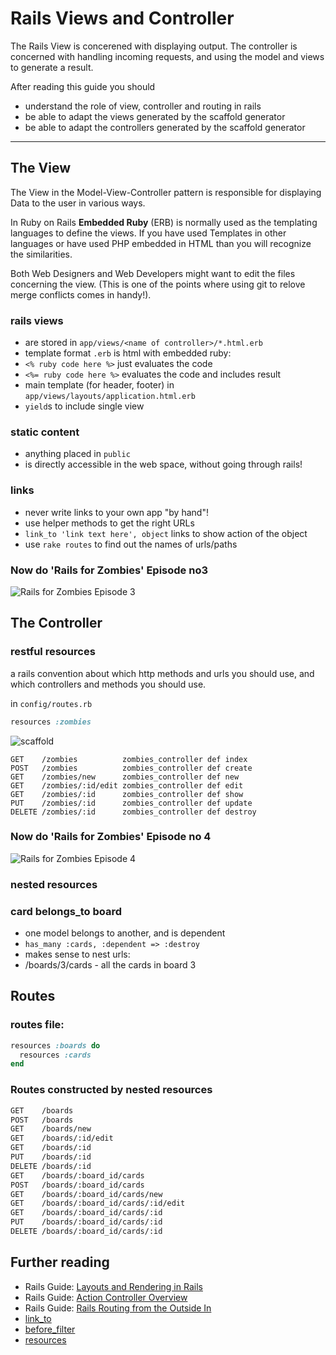 Rails Views and Controller
==========================

The Rails View is concerened with displaying output. The
controller is concerned with handling incoming requests,
and using the model and views to generate a result.

After reading this guide you should

* understand the role of view, controller and routing in rails
* be able to adapt the views generated by the scaffold generator
* be able to adapt the controllers generated by the scaffold generator

-------------------------------------------------------

The View
--------

The View in the Model-View-Controller pattern
is responsible for displaying Data to the user in various ways.

In Ruby on Rails **Embedded Ruby** (ERB) is normally used
as the templating languages to define the views.  If you have
used Templates in other languages or have used PHP embedded in HTML
than you will recognize the similarities.

Both Web Designers and Web Developers might want to edit
the files concerning the view. (This is one of the points where
using git to relove merge conflicts comes in handy!).

### rails views

* are stored in `app/views/<name of controller>/*.html.erb`
* template format `.erb` is html with embedded ruby:
* `<% ruby code here %>` just evaluates the code
* `<%= ruby code here %>` evaluates the code and includes result
* main template (for header, footer) in `app/views/layouts/application.html.erb`
* `yield`s to include single view


### static content

* anything placed in `public`
* is directly accessible in the web space, without going through rails!


### links

* never write links to your own app "by hand"!
* use helper methods to get the right URLs
* `link_to 'link text here', object` links to show action of the object
* use `rake routes` to find out the names of urls/paths


### Now do 'Rails for Zombies' Episode no3

![Rails for Zombies Episode 3](images/rails-for-zombies-3.jpg)

The Controller
--------------


### restful resources

a rails convention about which http methods and urls
you should use, and which controllers and methods you should use.

in `config/routes.rb`  

``` ruby
resources :zombies
```


![scaffold](images/rest.png)


``` 
GET    /zombies          zombies_controller def index
POST   /zombies          zombies_controller def create
GET    /zombies/new      zombies_controller def new
GET    /zombies/:id/edit zombies_controller def edit
GET    /zombies/:id      zombies_controller def show
PUT    /zombies/:id      zombies_controller def update
DELETE /zombies/:id      zombies_controller def destroy
```



### Now do 'Rails for Zombies' Episode no 4

![Rails for Zombies Episode 4](images/rails-for-zombies-4.jpg)

### nested resources #


### card belongs_to board

* one model belongs to another, and is dependent
* `has_many :cards, :dependent => :destroy`
* makes sense to nest urls:
* /boards/3/cards  - all the cards in board 3


Routes
-------


### routes file:

``` ruby
resources :boards do
  resources :cards
end
```

### Routes constructed by nested resources

``` sh
GET    /boards                          
POST   /boards                          
GET    /boards/new                      
GET    /boards/:id/edit                 
GET    /boards/:id                      
PUT    /boards/:id                      
DELETE /boards/:id                      
GET    /boards/:board_id/cards          
POST   /boards/:board_id/cards          
GET    /boards/:board_id/cards/new      
GET    /boards/:board_id/cards/:id/edit 
GET    /boards/:board_id/cards/:id      
PUT    /boards/:board_id/cards/:id      
DELETE /boards/:board_id/cards/:id      
```

Further reading
----------------

* Rails Guide: [Layouts and Rendering in Rails](http://guides.rubyonrails.org/layouts_and_rendering.html)
* Rails Guide: [Action Controller Overview](http://guides.rubyonrails.org/action_controller_overview.html)
* Rails Guide: [Rails Routing from the Outside In](http://guides.rubyonrails.org/routing.html)
* [link_to](http://apidock.com/rails/v3.2.8/ActionView/Helpers/UrlHelper/link_to)
* [before_filter](http://apidock.com/rails/AbstractController/Callbacks/ClassMethods/before_filter)
* [resources](http://apidock.com/rails/ActionDispatch/Routing/Mapper/Resources/resources)
